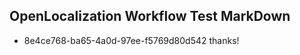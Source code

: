 ## OpenLocalization Workflow Test MarkDown
* 8e4ce768-ba65-4a0d-97ee-f5769d80d542 thanks!

<!--HONumber=Jul16_HO3-->


